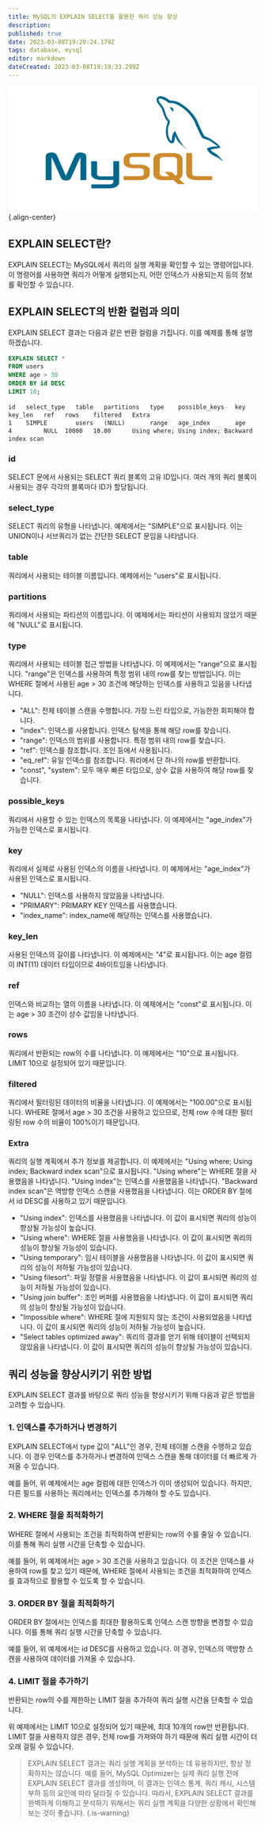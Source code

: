 ```yaml
---
title: MySQL의 EXPLAIN SELECT를 활용한 쿼리 성능 향상
description: 
published: true
date: 2023-03-08T19:20:24.179Z
tags: database, mysql
editor: markdown
dateCreated: 2023-03-08T19:19:33.299Z
---
```


![mysql-logo.png](/mysql-logo.png){.align-center}

## EXPLAIN SELECT란?

EXPLAIN SELECT는 MySQL에서 쿼리의 실행 계획을 확인할 수 있는 명령어입니다. 이 명령어를 사용하면 쿼리가 어떻게 실행되는지, 어떤 인덱스가 사용되는지 등의 정보를 확인할 수 있습니다.

## EXPLAIN SELECT의 반환 컬럼과 의미
EXPLAIN SELECT 결과는 다음과 같은 반환 컬럼을 가집니다. 이를 예제를 통해 설명하겠습니다.

```sql
EXPLAIN SELECT *
FROM users
WHERE age > 30
ORDER BY id DESC
LIMIT 10;
```

```
id   select_type   table   partitions   type    possible_keys   key    key_len   ref   rows    filtered   Extra
1    SIMPLE        users   (NULL)       range   age_index       age    4         NULL  10000   10.00      Using where; Using index; Backward index scan

```

### id

SELECT 문에서 사용되는 SELECT 쿼리 블록의 고유 ID입니다. 여러 개의 쿼리 블록이 사용되는 경우 각각의 블록마다 ID가 할당됩니다.
  
### select_type

SELECT 쿼리의 유형을 나타냅니다. 예제에서는 "SIMPLE"으로 표시됩니다. 이는 UNION이나 서브쿼리가 없는 간단한 SELECT 문임을 나타냅니다.

### table

쿼리에서 사용되는 테이블 이름입니다. 예제에서는 "users"로 표시됩니다.

### partitions

쿼리에서 사용되는 파티션의 이름입니다. 이 예제에서는 파티션이 사용되지 않았기 때문에 "NULL"로 표시됩니다.

### type

쿼리에서 사용되는 테이블 접근 방법을 나타냅니다. 이 예제에서는 "range"으로 표시됩니다. "range"은 인덱스를 사용하여 특정 범위 내의 row를 찾는 방법입니다. 이는 WHERE 절에서 사용된 age > 30 조건에 해당하는 인덱스를 사용하고 있음을 나타냅니다.

- "ALL": 전체 테이블 스캔을 수행합니다. 가장 느린 타입으로, 가능한한 회피해야 합니다.
- "index": 인덱스를 사용합니다. 인덱스 탐색을 통해 해당 row를 찾습니다.
- "range": 인덱스의 범위를 사용합니다. 특정 범위 내의 row를 찾습니다.
- "ref": 인덱스를 참조합니다. 조인 등에서 사용됩니다.
- "eq_ref": 유일 인덱스를 참조합니다. 쿼리에서 단 하나의 row를 반환합니다.
- "const", "system": 모두 매우 빠른 타입으로, 상수 값을 사용하여 해당 row를 찾습니다.

### possible_keys	

쿼리에서 사용할 수 있는 인덱스의 목록을 나타냅니다. 이 예제에서는 "age_index"가 가능한 인덱스로 표시됩니다.

### key

쿼리에서 실제로 사용된 인덱스의 이름을 나타냅니다. 이 예제에서는 "age_index"가 사용된 인덱스로 표시됩니다. 

- "NULL": 인덱스를 사용하지 않았음을 나타냅니다.
- "PRIMARY": PRIMARY KEY 인덱스를 사용했습니다.
- "index_name": index_name에 해당하는 인덱스를 사용했습니다.

### key_len

사용된 인덱스의 길이를 나타냅니다. 이 예제에서는 "4"로 표시됩니다. 이는 age 컬럼이 INT(11) 데이터 타입이므로 4바이트임을 나타냅니다.

### ref

인덱스와 비교하는 열의 이름을 나타냅니다. 이 예제에서는 "const"로 표시됩니다. 이는 age > 30 조건이 상수 값임을 나타냅니다. 

### rows

쿼리에서 반환되는 row의 수를 나타냅니다. 이 예제에서는 "10"으로 표시됩니다. LIMIT 10으로 설정되어 있기 때문입니다.

### filtered

쿼리에서 필터링된 데이터의 비율을 나타냅니다. 이 예제에서는 "100.00"으로 표시됩니다. WHERE 절에서 age > 30 조건을 사용하고 있으므로, 전체 row 수에 대한 필터링된 row 수의 비율이 100%이기 때문입니다.

### Extra

쿼리의 실행 계획에서 추가 정보를 제공합니다. 이 예제에서는 "Using where; Using index; Backward index scan"으로 표시됩니다. "Using where"는 WHERE 절을 사용했음을 나타냅니다. "Using index"는 인덱스를 사용했음을 나타냅니다. "Backward index scan"은 역방향 인덱스 스캔을 사용했음을 나타냅니다. 이는 ORDER BY 절에서 id DESC를 사용하고 있기 때문입니다.

- "Using index": 인덱스를 사용했음을 나타냅니다. 이 값이 표시되면 쿼리의 성능이 향상될 가능성이 높습니다.
- "Using where": WHERE 절을 사용했음을 나타냅니다. 이 값이 표시되면 쿼리의 성능이 향상될 가능성이 있습니다.
- "Using temporary": 임시 테이블을 사용했음을 나타냅니다. 이 값이 표시되면 쿼리의 성능이 저하될 가능성이 있습니다.
- "Using filesort": 파일 정렬을 사용했음을 나타냅니다. 이 값이 표시되면 쿼리의 성능이 저하될 가능성이 있습니다.
- "Using join buffer": 조인 버퍼를 사용했음을 나타냅니다. 이 값이 표시되면 쿼리의 성능이 향상될 가능성이 있습니다.
- "Impossible where": WHERE 절에 지원되지 않는 조건이 사용되었음을 나타냅니다. 이 값이 표시되면 쿼리의 성능이 저하될 가능성이 높습니다.
- "Select tables optimized away": 쿼리의 결과를 얻기 위해 테이블이 선택되지 않았음을 나타냅니다. 이 값이 표시되면 쿼리의 성능이 향상될 가능성이 있습니다.

## 쿼리 성능을 향상시키기 위한 방법

EXPLAIN SELECT 결과를 바탕으로 쿼리 성능을 향상시키기 위해 다음과 같은 방법을 고려할 수 있습니다.

### 1. 인덱스를 추가하거나 변경하기

EXPLAIN SELECT에서 type 값이 "ALL"인 경우, 전체 테이블 스캔을 수행하고 있습니다. 이 경우 인덱스를 추가하거나 변경하여 인덱스 스캔을 통해 데이터를 더 빠르게 가져올 수 있습니다.

예를 들어, 위 예제에서는 age 컬럼에 대한 인덱스가 이미 생성되어 있습니다. 하지만, 다른 필드를 사용하는 쿼리에서는 인덱스를 추가해야 할 수도 있습니다.

### 2. WHERE 절을 최적화하기
 
WHERE 절에서 사용되는 조건을 최적화하여 반환되는 row의 수를 줄일 수 있습니다. 이를 통해 쿼리 실행 시간을 단축할 수 있습니다.

예를 들어, 위 예제에서는 age > 30 조건을 사용하고 있습니다. 이 조건은 인덱스를 사용하여 row를 찾고 있기 때문에, WHERE 절에서 사용되는 조건을 최적화하여 인덱스를 효과적으로 활용할 수 있도록 할 수 있습니다.

### 3. ORDER BY 절을 최적화하기
ORDER BY 절에서는 인덱스를 최대한 활용하도록 인덱스 스캔 방향을 변경할 수 있습니다. 이를 통해 쿼리 실행 시간을 단축할 수 있습니다.

예를 들어, 위 예제에서는 id DESC를 사용하고 있습니다. 이 경우, 인덱스의 역방향 스캔을 사용하여 데이터를 가져올 수 있습니다.

### 4. LIMIT 절을 추가하기
반환되는 row의 수를 제한하는 LIMIT 절을 추가하여 쿼리 실행 시간을 단축할 수 있습니다.

위 예제에서는 LIMIT 10으로 설정되어 있기 때문에, 최대 10개의 row만 반환됩니다. LIMIT 절을 사용하지 않은 경우, 전체 row를 가져와야 하기 때문에 쿼리 실행 시간이 더 오래 걸릴 수 있습니다.

> EXPLAIN SELECT 결과는 쿼리 실행 계획을 분석하는 데 유용하지만, 항상 정확하지는 않습니다.
> 예를 들어, MySQL Optimizer는 실제 쿼리 실행 전에 EXPLAIN SELECT 결과를 생성하며, 이 결과는 인덱스 통계, 쿼리 캐시, 시스템 부하 등의 요인에 따라 달라질 수 있습니다.
> 따라서, EXPLAIN SELECT 결과를 완벽하게 이해하고 분석하기 위해서는 쿼리 실행 계획을 다양한 상황에서 확인해보는 것이 좋습니다.
{.is-warning}
